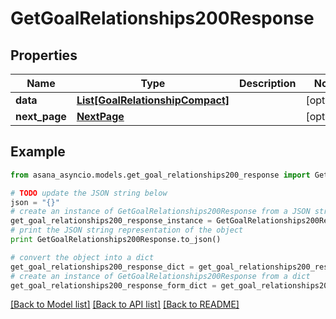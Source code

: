 # GetGoalRelationships200Response


## Properties

Name | Type | Description | Notes
------------ | ------------- | ------------- | -------------
**data** | [**List[GoalRelationshipCompact]**](GoalRelationshipCompact.md) |  | [optional] 
**next_page** | [**NextPage**](NextPage.md) |  | [optional] 

## Example

```python
from asana_asyncio.models.get_goal_relationships200_response import GetGoalRelationships200Response

# TODO update the JSON string below
json = "{}"
# create an instance of GetGoalRelationships200Response from a JSON string
get_goal_relationships200_response_instance = GetGoalRelationships200Response.from_json(json)
# print the JSON string representation of the object
print GetGoalRelationships200Response.to_json()

# convert the object into a dict
get_goal_relationships200_response_dict = get_goal_relationships200_response_instance.to_dict()
# create an instance of GetGoalRelationships200Response from a dict
get_goal_relationships200_response_form_dict = get_goal_relationships200_response.from_dict(get_goal_relationships200_response_dict)
```
[[Back to Model list]](../README.md#documentation-for-models) [[Back to API list]](../README.md#documentation-for-api-endpoints) [[Back to README]](../README.md)


